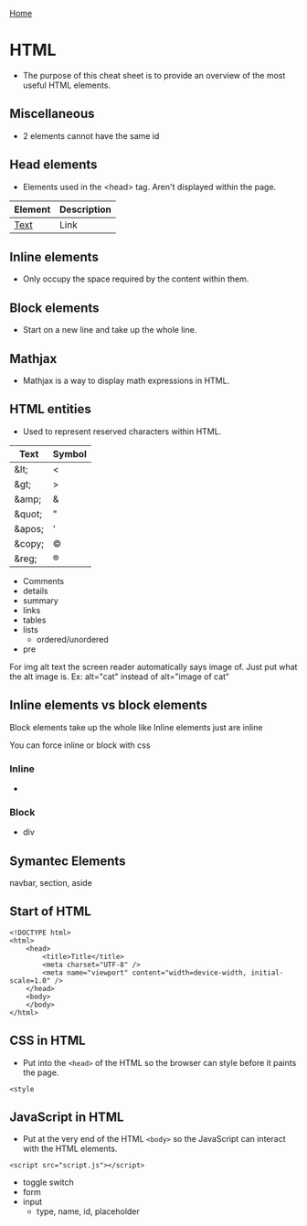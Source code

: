[Home](./README.md)

# HTML
- The purpose of this cheat sheet is to provide an overview of the most useful HTML elements.

## Miscellaneous
- 2 elements cannot have the same id

## Head elements
- Elements used in the &lt;head&gt; tag. Aren't displayed within the page.

| Element | Description |
| ------| ----|
| <a href="">Text</a> | Link |

## Inline elements
- Only occupy the space required by the content within them.
## Block elements
- Start on a new line and take up the whole line.
## Mathjax
- Mathjax is a way to display math expressions in HTML.
## HTML entities
- Used to represent reserved characters within HTML.

| Text    | Symbol |
|---------|--------|
| \&lt;   | <      |
| \&gt;   | >      |
| \&amp;  | &      |
| \&quot; | "      |
| \&apos; | '      |
| \&copy; | &copy; |
| \&reg;  | &reg;  |


- Comments
- details
- summary
- links
- tables
- lists
    - ordered/unordered
- pre

For img alt text the screen reader automatically says image of. Just put what the alt image is. Ex: alt="cat" instead of alt="image of cat"


## Inline elements vs block elements
Block elements take up the whole like
Inline elements just are inline

You can force inline or block with css

### Inline
- 
### Block
- div

## Symantec Elements
navbar, section, aside

## Start of HTML

```
<!DOCTYPE html>
<html>
    <head>
        <title>Title</title>
        <meta charset="UTF-8" />
        <meta name="viewport" content="width=device-width, initial-scale=1.0" />
    </head>
    <body>
    </body>
</html>
```

## CSS in HTML
- Put into the `<head>` of the HTML so the browser can style before it paints the page.

```
<style 
```

## JavaScript in HTML
- Put at the very end of the HTML `<body>` so the JavaScript can interact with the HTML elements. 

```
<script src="script.js"></script>
```
- toggle switch
- form
- input
    - type, name, id, placeholder
